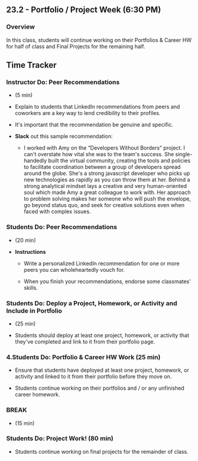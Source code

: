 ## 23.2 - Portfolio / Project Week (6:30 PM)

### Overview

In this class, students will continue working on their Portfolios & Career HW for half of class and Final Projects for the remaining half.

## Time Tracker

### Instructor Do: Peer Recommendations

 - (5 min)

* Explain to students that LinkedIn recommendations from peers and coworkers are a key way to lend credibility to their profiles.

* It's important that the recommendation be genuine and specific.

* **Slack** out this sample recommendation:

  - I worked with Amy on the “Developers Without Borders” project. I can't overstate how vital she was to the team's success. She single-handedly built the virtual community, creating the tools and policies to facilitate coordination between a group of developers spread around the globe. She's a strong javascript developer who picks up new technologies as rapidly as you can throw them at her. Behind a strong analytical mindset lays a creative and very human-oriented soul which made Amy a great colleague to work with. Her approach to problem solving makes her someone who will push the envelope, go beyond status quo, and seek for creative solutions even when faced with complex issues.

### Students Do: Peer Recommendations

- (20 min)

* **Instructions**

  - Write a personalized LinkedIn recommendation for one or more peers you can wholeheartedly vouch for.

  - When you finish your recommendations, endorse some classmates' skills.

### Students Do: Deploy a Project, Homework, or Activity and Include in Portfolio

- (25 min)

* Students should deploy at least one project, homework, or activity that they've completed and link to it from their portfolio page.

### 4.Students Do: Portfolio & Career HW Work (25 min)

- Ensure that students have deployed at least one project, homework, or activity and linked to it from their portfolio before they move on.

- Students continue working on their portfolios and / or any unfinished career homework.

### BREAK

- (15 min)

### Students Do: Project Work! (80 min)

- Students continue working on final projects for the remainder of class.
